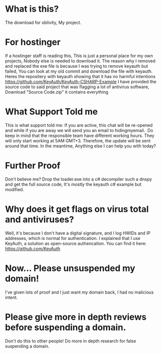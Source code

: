 # What is this?
The download for oblivity, My project.

# For hostinger
If a hostinger staff is reading this, This is just a personal place for my own projects, Nobody else is needed to download it.
The reason why I removed and replaced the exe file is because I was trying to remove keyauth but failed, You can look at my old commit and download the file with keyauth.
Heres the repositery with keyauth showing that it has no harmful intentions https://github.com/KeyAuth/KeyAuth-CSHARP-Example
I have provided the source code to said project that was flagging a lot of antivirus software, Download "Source Code.zip" it contains everything

# What Support Told me
This is what support told me:
If you are active, this chat will be re-opened and while if you are away we will send you an email to hidingmyemail.
﻿​﻿
﻿Do keep in mind that the responsible team have different working hours. They will only start working at 5AM GMT+3. Therefore, the update will be sent around that time.
In the meantime, Anything else I can help you with today?

# Further Proof
Don't believe me? Drop the loader.exe into a c# decompiler such a dnspy and get the full source code, It's mostly the keyauth c# example but modified.

# Why does it get flags on virus total and antiviruses?
Well, it's because I don't have a digital signature, and I log HWIDs and IP addresses, which is normal for authentication. I explained that I use KeyAuth, a solution as open-source authencation. You can find it here: https://github.com/KeyAuth

# Now... Please unsuspended my domain!
I've given lots of proof and I just want my domain back, I had no malicious intent.

# Please give more in depth reviews before suspending a domain.
Don't do this to other people! Do more in depth research for false suspending a domain.
